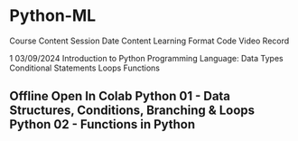 # Python-ML
Course Content
Session Date Content Learning Format Code Video Record

1 03/09/2024 Introduction to Python Programming Language:
Data Types
Conditional Statements
Loops
Functions

Offline Open In Colab
Python 01 - Data Structures, Conditions, Branching & Loops
Python 02 - Functions in Python
---------------------------------------------------------------
